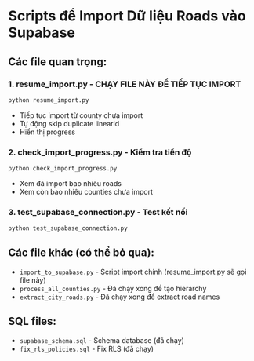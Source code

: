 # Scripts để Import Dữ liệu Roads vào Supabase

## Các file quan trọng:

### 1. **resume_import.py** - CHẠY FILE NÀY ĐỂ TIẾP TỤC IMPORT
```bash
python resume_import.py
```
- Tiếp tục import từ county chưa import
- Tự động skip duplicate linearid
- Hiển thị progress

### 2. **check_import_progress.py** - Kiểm tra tiến độ
```bash
python check_import_progress.py
```
- Xem đã import bao nhiêu roads
- Xem còn bao nhiêu counties chưa import

### 3. **test_supabase_connection.py** - Test kết nối
```bash
python test_supabase_connection.py
```

## Các file khác (có thể bỏ qua):
- `import_to_supabase.py` - Script import chính (resume_import.py sẽ gọi file này)
- `process_all_counties.py` - Đã chạy xong để tạo hierarchy
- `extract_city_roads.py` - Đã chạy xong để extract road names

## SQL files:
- `supabase_schema.sql` - Schema database (đã chạy)
- `fix_rls_policies.sql` - Fix RLS (đã chạy)